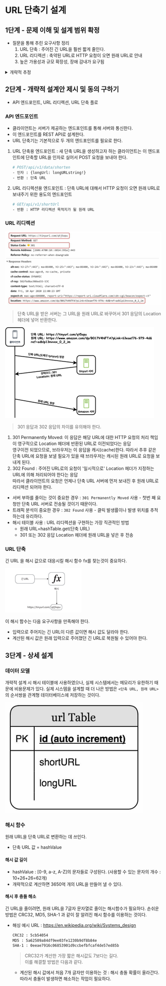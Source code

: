 # URL 단축기 설계
## 1단계 - 문제 이해 및 설계 범위 확정
* 질문을 통해 추린 요구사항 정리
    1. URL 단축 : 주어진 긴 URL을 훨씬 짧게 줄인다.
    2. URL 리디렉션 : 축약된 URL로 HTTP 요청이 오면 원래 URL로 안내
    3. 높은 가용성과 규모 확장성, 장애 감내가 요구됨
<details>
    <summary> 개략적 추정 </summary>
    1. 쓰기 연산 : 매일 1억 개의 단축 URL 생성</br>
    2. 초당 쓰기 연산: 1억/24/3600=1160</br>
    3. 읽기 연산 : 읽기 연산과 쓰기 연산 비율은 10:1, 그 경우 읽기 연산은 초당 11,600회 발생</br>
    4. URL 단축 서비스를 10년간 운영한다고 가정하면 1억 x 365 x 10 = 3650억 개의 레코드를 보관해야 한다.</br>
    5. 축약 전 URL의 평균 길이는 100 -> 따라서 10년 동안 필요한 저장 용량은 3650억 x 100바이트 = 36.5TB</br>     
</details>
    
## 2단계 - 개략적 설계안 제시 및 동의 구하기
* API 엔드포인트, URL 리디렉션, URL 단축 플로

### API 엔드포인트
* 클라이언트는 서버가 제공하는 엔드포인트를 통해 서버와 통신한다.
* 이 엔드포인트를 REST API로 설계한다.
* URL 단축기는 기본적으로 두 개의 엔드포인트를 필요로 한다.

1. URL 단축용 엔드포인트 : 새 단축 URL을 생성하고자 하는 클라이언트는 이 엔드포인트에 단축할 URL을 인자로 실어서 POST 요청을 보내야 한다.

    ```bash
    # POST/api/v1/data/shorten
    - 인자 : {longUrl: longURLstring!}
    - 반환 : 단축 URL
    ```

2. URL 리디렉션용 엔드포인트 : 단축 URL에 대해서 HTTP 요청이 오면 원래 URL로 보내주기 위한 용도의 엔드포인트

    ```bash
    # GET/api/v1/shortUrl
    - 반환 : HTTP 리디렉션 목적지가 될 원래 URL
    ```
### URL 리디렉션
![simple](../image/8-1.png)
> 단축 URL을 받은 서버는 그 URL을 원래 URL로 바꾸어서 301 응담의 Location 헤더에 넣어 반환한다.

![simple](../image/8-2.png)
> 301 응답과 302 응답의 차이를 유의해야 한다. 
1. 301 Permanently Moved: 이 응답은 해당 URL에 대한 HTTP 요청의 처리 책임이 영구적으로  Location 헤더에 반환된 URL로 이전되었다는 응답  
영구이전 되었으므로, 브라우저는 이 응답을 캐시(cache)한다. 따라서 추후 같은 단축 URL에 요청을 보낼 필요가 있을 때 브라우저는 캐시된 원래 URL로 요청을 보내게 된다.
2. 302 Found : 주어진 URL로의 요청이 '일시적으로' Location 헤더가 지정하는 URL에 의해 처리되어야 한다는 응답  
따라서 클라이언트의 요청은 언제나 단축 URL 서버에 먼저 보내진 후 원래 URL로 리디렉션 되어야 한다.

* 서버 부하를 줄이는 것이 중요한 경우 : `301 Permanently Moved` 사용 - 첫번 째 요청만 단축 URL 서버로 전송될 것이기 때문이다.
* 트래픽 분석이 중요한 경우 : `302 Found` 사용 - 클릭 발생률이나 발생 위치를 추적하는데 유리하다.
* 해시 테이블 사용 : URL 리디렉션을 구현하는 가장 직관적인 방법
    * 원래 URL=hashTable.get(단축 URL)
    * 301 또는 302 응답 Location 헤더에 원래 URL을 넣은 후 전송

### URL 단축
긴 URL 을 해시 값으로 대응시킬 해시 함수 fx를 찾는것이 중요하다.

![simple](../image/8-3.png)

이 해시 함수는 다음 요구사항을 만족해야 한다.
* 입력으로 주어지는 긴 URL이 다른 값이면 해시 값도 달라야 한다.
* 계산된 해시 값은 원래 입력으로 주어졌던 긴 URL로 복원될 수 있어야 한다.

## 3단계 - 상세 설계
### 데이터 모델
개략적 설계 시 해시 테이블에 사용하였으나, 실제 시스템에서는 메모리가 유한하기 때문에 비용문제가 있다.
실제 시스템을 설계할 때 더 나은 방법은 `<단축 URL, 원래 URL>` 의 순서쌍을 관계형 데이터베이스에 저장하는 것이다.

![simple](../image/8-4.png)

### 해시 함수
원래 URL을 단축 URL로 변환하는 데 쓰인다.  
* 단축 URL 값 = hashValue

#### 해시 값 길이
* hashValue : [0-9, a-z, A-Z]의 문자들로 구성된다. (사용할 수 있는 문자의 개수 : 10+26+26=62개)
* 개략적으로 계산하면 3650억 개의 URL을 만들어 낼 수 있다.

#### 해시 후 충돌 해소
긴 URL을 줄이려면, 원래 URL을 7글자 문자열로 줄이는 해시함수가 필요하다.
손쉬운 방법은 CRC32, MD5, SHA-1 과 같이 잘 알려진 해시 함수를 이용하는 것이다.
* 해싱 예시
URL : https://en.wikipedia.org/wiki/Systems_design

    ```bash
    CRC32 : 5cb54054
    MD5 : 5a62509a84df9ee03fe1230b9df8b84e
    SHA-1 : 0eeae7916c06853901d9ccbefbfcaf4de57ed85b
    ```
    > CRC32가 계산한 가장 짧은 해시값도 7보다는 길다.  
    이를 해결할 방법은 다음과 같다.

    * 계산된 해시 값에서 처음 7개 글자만 이용하는 것 : 해시 충돌 확률이 올라간다. 따라서 충돌이 발생하면 해소하는 작업이 필요하다. 
  